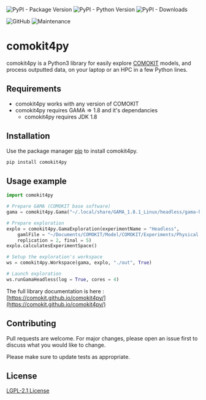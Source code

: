 ![PyPI - Package Version](https://img.shields.io/pypi/v/comokit4py)
![PyPI - Python Version](https://img.shields.io/pypi/pyversions/comokit4py)
![PyPI - Downloads](https://img.shields.io/pypi/dm/comokit4py)

![GitHub](https://img.shields.io/github/license/COMOKIT/comokit4py)
![Maintenance](https://img.shields.io/maintenance/yes/2021)

# comokit4py

comokit4py is a Python3 library for easily explore [COMOKIT](https://comokit.org) models, and process outputted data, on your laptop or an HPC in a few Python lines.

## Requirements

- comokit4py works with any version of COMOKIT
- comokit4py requires GAMA => 1.8 and it's dependancies
	- comokit4py requires JDK 1.8

## Installation

Use the package manager [pip](https://pip.pypa.io/en/stable/) to install comokit4py.

```bash
pip install comokit4py
```

## Usage example

```python
import comokit4py

# Prepare GAMA (COMOKIT base software)
gama = comokit4py.Gama("~/.local/share/GAMA_1.8.1_Linux/headless/gama-headless.sh")

# Prepare exploration
explo = comokit4py.GamaExploration(experimentName = "Headless", 
	gamlFile = "~/Documents/COMOKIT/Model/COMOKIT/Experiments/Physical Interventions/Significance of Wearing Masks.gaml", 
	replication = 2, final = 5)
explo.calculatesExperimentSpace()

# Setup the exploration's workspace
ws = comokit4py.Workspace(gama, explo, "./out", True)

# Launch exploration
ws.runGamaHeadless(log = True, cores = 4)
```

The full library documentation is here : [https://comokit.github.io/comokit4py/](https://comokit.github.io/comokit4py/)

## Contributing
Pull requests are welcome. For major changes, please open an issue first to discuss what you would like to change.

Please make sure to update tests as appropriate.

## License
[LGPL-2.1 License](https://github.com/COMOKIT/comokit4py/blob/main/LICENSE)
